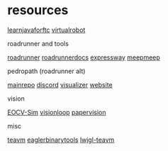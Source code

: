 # resources

[learnjavaforftc](https://github.com/alan412/LearnJavaForFTC)
[virtualrobot](https://github.com/Beta8397/virtual_robot)

roadrunner and tools

[roadrunner](https://github.com/acmerobotics/road-runner)
[roadrunnerdocs](https://rr.brott.dev/)
[expressway](https://github.com/j5155/Expressway)
[meepmeep](https://github.com/acmerobotics/MeepMeep)

pedropath (roadrunner alt)

[mainrepo](https://github.com/AnyiLin/Pedro-Pathing-Quickstart)
[discord](https://discord.gg/YTwKYwbDRc)
[visualizer](https://pedro-path-generator.vercel.app)
[website](https://pedropathing.com)

vision

[EOCV-Sim](https://github.com/deltacv/EOCV-Sim)
[visionloop](https://github.com/deltacv/visionloop)
[papervision](https://github.com/deltacv/PaperVision)

misc

[teavm](https://github.com/konsoletyper/teavm)
[eaglerbinarytools](https://github.com/lax1dude/eagler-binary-tools)
[lwjgl-teavm](https://github.com/PeytonPlayz595/LWJGL-TeaVM)
